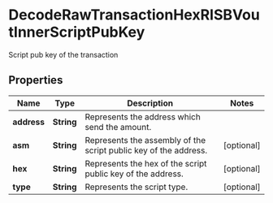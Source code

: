 

# DecodeRawTransactionHexRISBVoutInnerScriptPubKey

Script pub key of the transaction

## Properties

| Name | Type | Description | Notes |
|------------ | ------------- | ------------- | -------------|
|**address** | **String** | Represents the address which send the amount. |  |
|**asm** | **String** | Represents the assembly of the script public key of the address. |  [optional] |
|**hex** | **String** | Represents the hex of the script public key of the address. |  [optional] |
|**type** | **String** | Represents the script type. |  [optional] |



